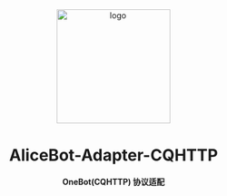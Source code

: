 <div align="center">
  <a href="https://docs.alicebot.dev/"><img src="https://raw.githubusercontent.com/st1020/alicebot/master/docs/.vuepress/public/logo.png" width="200" height="200" alt="logo"></a>

# AliceBot-Adapter-CQHTTP

**OneBot(CQHTTP) 协议适配**

</div>